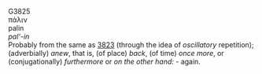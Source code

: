 G3825  
πάλιν  
palin  
*pal‘-in*  
Probably from the same as [3823](g3823) (through the idea of
*oscillatory* repetition); (adverbially) *anew*, that is, (of place)
*back*, (of time) *once* *more*, or (conjugationally) *furthermore* or
*on* *the* *other* *hand:* - again.  
